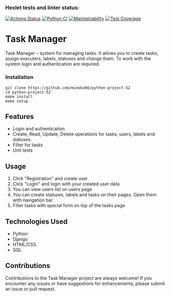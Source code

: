 ### Hexlet tests and linter status:
[![Actions Status](https://github.com/minoko86/python-project-52/actions/workflows/hexlet-check.yml/badge.svg)](https://github.com/minoko86/python-project-52/actions)
[![Python CI](https://github.com/minoko86/python-project-52/actions/workflows/pyci_1.yml/badge.svg)](https://github.com/minoko86/python-project-52/actions/workflows/pyci_1.yml)
[![Maintainability](https://api.codeclimate.com/v1/badges/015fd2c186d111fa7f10/maintainability)](https://codeclimate.com/github/minoko86/python-project-52/maintainability)
[![Test Coverage](https://api.codeclimate.com/v1/badges/015fd2c186d111fa7f10/test_coverage)](https://codeclimate.com/github/minoko86/python-project-52/test_coverage)

# Task Manager

Task Manager – system for managing tasks. It allows you to create tasks, assign executers, labels, statuses and change them. To work with the system login and authentication are required.

### Installation
```
git clone https://github.com/minoko86/python-project-52
cd python-project-52
make install
make setup 

```
## Features

- Login and authentication
- Create, Read, Update, Delete operations for tasks, users, labels and statuses.
- Filter for tasks
- Unit tests

## Usage

1. Click "Registration" and create user
2. Click "Login" and login with your created user data
3. You can view users list on users page
4. You can create statuses, labels and tasks on their pages. Open them with navigation bar
5. Filter tasks with special form on top of the tasks page

## Technologies Used

- Python
- Django
- HTML/CSS
- SQL

## Contributions

Contributions to the Task Manager project are always welcome! If you encounter any issues or have suggestions for enhancements, please submit an issue or pull request. 